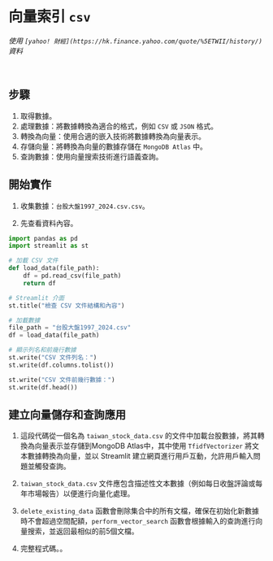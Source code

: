 # 向量索引 `csv`

_使用 `[yahoo! 財經](https://hk.finance.yahoo.com/quote/%5ETWII/history/)` 資料_

<br>

## 步驟

1. 取得數據。
2. 處理數據：將數據轉換為適合的格式，例如 `CSV` 或 `JSON` 格式。
3. 轉換為向量：使用合適的嵌入技術將數據轉換為向量表示。
4. 存儲向量：將轉換為向量的數據存儲在 `MongoDB Atlas` 中。
5. 查詢數據：使用向量搜索技術進行語義查詢。



## 開始實作

1. 收集數據：`台股大盤1997_2024.csv.csv`。

2. 先查看資料內容。
```python
import pandas as pd
import streamlit as st

# 加載 CSV 文件
def load_data(file_path):
    df = pd.read_csv(file_path)
    return df

# Streamlit 介面
st.title("檢查 CSV 文件結構和內容")

# 加載數據
file_path = "台股大盤1997_2024.csv"
df = load_data(file_path)

# 顯示列名和前幾行數據
st.write("CSV 文件列名：")
st.write(df.columns.tolist())

st.write("CSV 文件前幾行數據：")
st.write(df.head())
```

## 建立向量儲存和查詢應用

1. 這段代碼從一個名為 `taiwan_stock_data.csv` 的文件中加載台股數據，將其轉換為向量表示並存儲到MongoDB Atlas中，其中使用 `TfidfVectorizer` 將文本數據轉換為向量，並以 Streamlit 建立網頁進行用戶互動，允許用戶輸入問題並觸發查詢。


2. `taiwan_stock_data.csv` 文件應包含描述性文本數據（例如每日收盤評論或每年市場報告）以便進行向量化處理。

3. `delete_existing_data` 函數會刪除集合中的所有文檔，確保在初始化新數據時不會超過空間配額，`perform_vector_search` 函數會根據輸入的查詢進行向量搜索，並返回最相似的前5個文檔。

4. 完整程式碼。。
```python

```